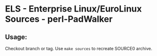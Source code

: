 # ELS - Enterprise Linux/EuroLinux Sources - perl-PadWalker
 
## Usage:
  Checkout branch or tag. Use `make sources` to recreate  SOURCE0 archive.
